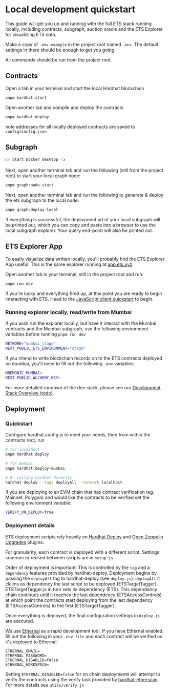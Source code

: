 # Local development quickstart

This guide will get you up and running with the full ETS stack running locally, including contracts, subgraph, auction oracle and the ETS Explorer for visualizing ETS data.

Make a copy of `.env.example` in the project root named `.env`.
The default settings in there should be enough to get you going.

All commands should be run from the project root.

## Contracts

Open a tab in your terminal and start the local Hardhat blockchain

```bash
pnpm hardhat:start
```

Open another tab and compile and deploy the contracts

```bash
pnpm hardhat:deploy
```

note addresses for all locally deployed contracts are saved to `config/config.json`

## Subgraph

```
👉 Start Docker desktop 👈
```

Next, open another terminal tab and run the following (still from the project root) to start your local graph node:

```bash
pnpm graph:node-start
```

Next, open another terminal tab and run the following to generate & deploy the ets subgraph to the local node:

```bash
pnpm graph:deploy-local
```

If everything is successful, the deployment url of your local subgraph will be printed out, which you can copy and paste into a browser to use the local subgraph explorer. Your query end-point will also be printed out.

## ETS Explorer App

To easily visualize data written locally, you'll probably find the ETS Explorer App useful. This is the same explorer running at [app.ets.xyz](https://app.ets.xyz).

Open another tab in your terminal, still in the project root and run:

```bash
pnpm run dev
```

If you're lucky and everything fired up, at this point you are ready to begin interacting with ETS. Head to the [JavaScript client quickstart](./js-client-quickstart.md) to begin.

### Running explorer locally, read/write from Mumbai

If you wish run the explorer locally, but have it interact with the Mumbai contracts and the Mumbai subgraph, use the following environment variables before running `pnpm run dev`

```bash
NETWORK="mumbai_stage"
NEXT_PUBLIC_ETS_ENVIRONMENT="stage"
```
If you intend to write blockchain records on to the ETS contracts deployed on mumbai, you'll need to fill out the following `.env` variables:

```bash
MNEMONIC_MUMBAI=
NEXT_PUBLIC_ALCHEMY_KEY=
```

For more detailed rundown of the dev stack, please see our [Development Stack Overview (todo)](./dev-stack.md).

## Deployment

### Quickstart

Configure hardhat.config.js to meet your needs, then from within the contracts root, run

```bash
# for localhost
pnpm hardhat:deploy

# for mumbai
pnpm hardhat:deploy-mumbai

# Or calling hardhat directly
hardhat deploy --tags deployAll --network localhost
```

If you are deploying to an EVM chain that has contract verification (eg. Mainnet, Polygon) and would like the contracts to be verified set the following environment variable:

```bash
VERIFY_ON_DEPLOY=true
```

### Deployment details

ETS deployment scripts rely heavily on [Hardhat Deploy](https://www.npmjs.com/package/hardhat-deploy) and [Open Zeppelin Upgrades](https://www.npmjs.com/package/@openzeppelin/hardhat-upgrades) plugins.

For granularity, each contract is deployed with a different script. Settings common or reused
between scripts are in `setup.js`.

Order of deployment is important. This is controlled by the `tag` and a `dependency` features
provided by hardhat-deploy. Deployment begins by passing the `deployAll` tag to hardhat-deploy (see
`deploy.js`). `deployAll` it claims as dependency the last script to be deployed (ETSTargetTagger).
ETSTargetTagger.js in turn sets its dependency (ETS). This dependency chain continues until it
reaches the last dependency (ETSAccessControls) at which point the contracts start deploying from
the last dependency (ETSAccessControls) to the first (ETSTargetTagger).

Once everything is deployed, the final configuration settings in `deploy.js` are executed.

We use [Ethernal](https://doc.tryethernal.com/) as a rapid development tool. If you have Ethernal
enabled, fill out the following in your `.env file` and each contract will be verified as it's
deployed to Ethernal:

```text
ETHERNAL_EMAIL=
ETHERNAL_PASSWORD=
ETHERNAL_DISABLED=false
ETHERNAL_WORKSPACE=
```

Setting `ETHERNAL_DISABLED=false` for on chain deployments will attempt to verify the contracts
using the verify task provided by [hardhat-etherscan](https://hardhat.org/hardhat-runner/plugins/nomiclabs-hardhat-etherscan). For more details see `utils/verify.js`

